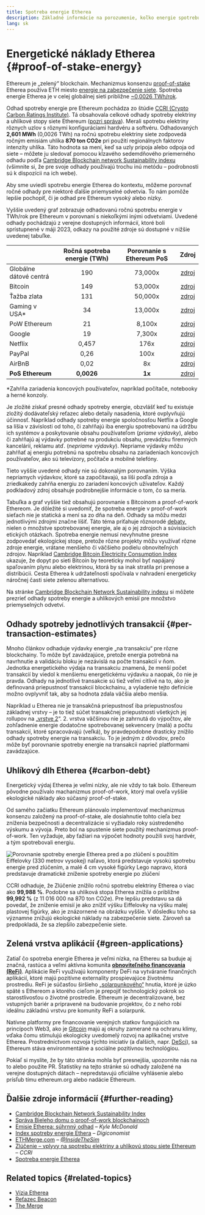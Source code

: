 ```yaml
---
title: Spotreba energie Etherea
description: Základné informácie na porozumenie, koľko energie spotrebúva Ethereum.
lang: sk
---
```


# Energetické náklady Etherea {#proof-of-stake-energy}

Ethereum je „zelený“ blockchain. Mechanizmus konsenzu [proof-of-stake](/developers/docs/consensus-mechanisms/pos) Etherea používa ETH miesto [energie na zabezpečenie siete](/developers/docs/consensus-mechanisms/pow). Spotreba energie Etherea je v celej globálnej sieti približne [~0,0026 TWh/rok](https://carbon-ratings.com/eth-report-2022).

Odhad spotreby energie pre Ethereum pochádza zo štúdie [CCRI (Crypto Carbon Ratings Institute)](https://carbon-ratings.com). Tá obsahovala celkové odhady spotreby elektriny a uhlíkové stopy siete Ethereum ([pozri správa](https://carbon-ratings.com/eth-report-2022)). Merali spotrebu elektriny rôznych uzlov s rôznymi konfiguráciami hardvéru a softvéru. Odhadovaných **2,601 MWh** (0,0026 TWh) na ročnú spotrebu elektriny siete zodpovedá ročným emisiám uhlíka **870 ton CO2e** pri použití regionálnych faktorov intenzity uhlíka. Táto hodnota sa mení, keď sa uzly pripoja alebo odpoja od siete – môžete ju sledovať pomocou kĺzavého sedemdňového priemerného odhadu podľa [Cambridge Blockchain network Sustainability indexu](https://ccaf.io/cbnsi/ethereum) (všimnite si, že pre svoje odhady používajú trochu inú metódu – podrobnosti sú k dispozícii na ich webe).

Aby sme uviedli spotrebu energie Etherea do kontextu, môžeme porovnať ročné odhady pre niektoré ďalšie priemyselné odvetvia. To nám pomôže lepšie pochopiť, či je odhad pre Ethereum vysoký alebo nízky.

<EnergyConsumptionChart />

Vyššie uvedený graf zobrazuje odhadovanú ročnú spotrebu energie v TWh/rok pre Ethereum v porovnaní s niekoľkými inými odvetviami. Uvedené odhady pochádzajú z verejne dostupných informácií, ktoré boli sprístupnené v máji 2023, odkazy na použité zdroje sú dostupné v nižšie uvedenej tabuľke.

|                        | Ročná spotreba energie (TWh) | Porovnanie s Ethereum PoS |                                                                                      Zdroj                                                                                       |
|:---------------------- |:----------------------------:|:-------------------------:|:--------------------------------------------------------------------------------------------------------------------------------------------------------------------------------:|
| Globálne dátové centrá |             190              |          73,000x          |                                    [zdroj](https://www.iea.org/commentaries/data-centres-and-energy-from-global-headlines-to-local-headaches)                                    |
| Bitcoin                |             149              |          53,000x          |                                                                 [zdroj](https://ccaf.io/cbnsi/cbeci/comparisons)                                                                 |
| Ťažba zlata            |             131              |          50,000x          |                                                                 [zdroj](https://ccaf.io/cbnsi/cbeci/comparisons)                                                                 |
| Gaming v USA\*       |              34              |          13,000x          |                 [zdroj](https://www.researchgate.net/publication/336909520_Toward_Greener_Gaming_Estimating_National_Energy_Use_and_Energy_Efficiency_Potential)                 |
| PoW Ethereum           |              21              |          8,100x           |                                                                    [zdroj](https://ccaf.io/cbnsi/ethereum/1)                                                                     |
| Google                 |              19              |          7,300x           |                                           [zdroj](https://www.gstatic.com/gumdrop/sustainability/google-2022-environmental-report.pdf)                                           |
| Netflix                |            0,457             |           176x            | [zdroj](https://assets.ctfassets.net/4cd45et68cgf/7B2bKCqkXDfHLadrjrNWD8/e44583e5b288bdf61e8bf3d7f8562884/2021_US_EN_Netflix_EnvironmentalSocialGovernanceReport-2021_Final.pdf) |
| PayPal                 |             0,26             |           100x            |                                  [zdroj](https://s202.q4cdn.com/805890769/files/doc_downloads/global-impact/CDP_Climate_Change_PayPal-(1).pdf)                                   |
| AirBnB                 |             0,02             |            8x             |                               [zdroj](https://s26.q4cdn.com/656283129/files/doc_downloads/governance_doc_updated/Airbnb-ESG-Factsheet-(Final).pdf)                               |
| **PoS Ethereum**       |          **0,0026**          |          **1x**           |                                                               [zdroj](https://carbon-ratings.com/eth-report-2022)                                                                |

\*Zahŕňa zariadenia koncových používateľov, napríklad počítače, notebooky a herné konzoly.

Je zložité získať presné odhady spotreby energie, obzvlášť keď tu existuje zložitý dodávateľský reťazec alebo detaily nasadenia, ktoré ovplyvňujú účinnosť. Napríklad odhady spotreby energie spoločnosťou Netflix a Google sa líšia v závislosti od toho, či zahŕňajú iba energiu spotrebovanú na údržbu ich systémov a poskytovanie obsahu používateľom (_priame výdavky_), alebo či zahŕňajú aj výdavky potrebné na produkciu obsahu, prevádzku firemných kancelárií, reklamu atď. (_nepriame výdavky_). Nepriame výdavky môžu zahŕňať aj energiu potrebnú na spotrebu obsahu na zariadeniach koncových používateľov, ako sú televízory, počítače a mobilné telefóny.

Tieto vyššie uvedené odhady nie sú dokonalým porovnaním. Výška nepriamych výdavkov, ktoré sa započítavajú, sa líši podľa zdroja a zriedkakedy zahŕňa energiu zo zariadení koncových užívateľov. Každý podkladový zdroj obsahuje podrobnejšie informácie o tom, čo sa meria.

Tabuľka a graf vyššie tiež obsahujú porovnanie s Bitcoinom a proof-of-work Ethereom. Je dôležité si uvedomiť, že spotreba energie v proof-of-work sieťach nie je statická a mení sa zo dňa na deň. Odhady sa môžu medzi jednotlivými zdrojmi značne líšiť. Táto téma priťahuje rôznorodé [debaty,](https://www.coindesk.com/business/2020/05/19/the-last-word-on-bitcoins-energy-consumption/) nielen o množstve spotrebovanej energie, ale aj o jej zdrojoch a súvisiacich etických otázkach. Spotreba energie nemusí nevyhnutne presne zodpovedať ekologickej stope, pretože rôzne projekty môžu využívať rôzne zdroje energie, vrátane menšieho či väčšieho podielu obnoviteľných zdrojov. Napríklad [Cambridge Bitcoin Electricity Consumption Index](https://ccaf.io/cbnsi/cbeci/comparisons) ukazuje, že dopyt po sieti Bitcoin by teoreticky mohol byť napájaný spaľovaním plynu alebo elektrinou, ktorá by sa inak stratila pri prenose a distribúcii. Cesta Etherea k udržateľnosti spočívala v nahradení energeticky náročnej časti siete zelenou alternatívou.

Na stránke [Cambridge Blockchain Network Sustainability indexu](https://ccaf.io/cbnsi/ethereum) si môžete prezrieť odhady spotreby energie a uhlíkových emisií pre množstvo priemyselných odvetví.

## Odhady spotreby jednotlivých transakcií {#per-transaction-estimates}

Mnoho článkov odhaduje výdavky energie „na transakciu“ pre rôzne blockchainy. To môže byť zavádzajúce, pretože energia potrebná na navrhnutie a validáciu bloku je nezávislá na počte transakcií v ňom. Jednotka energetického výdaja na transakciu znamená, že menší počet transakcií by viedol k menšiemu energetickému výdavku a naopak, čo nie je pravda. Odhady na jednotlivé transakcie sú tiež veľmi citlivé na to, ako je definovaná priepustnosť transakcií blockchainu, a vyladenie tejto definície možno ovplyvniť tak, aby sa hodnota zdala väčšia alebo menšia.

Napríklad u Etherea nie je transakčná priepustnosť iba priepustnosťou základnej vrstvy – je to tiež súčet transakčnej priepustnosti všetkých jej rollupov na „[vrstve 2](/layer-2/)“. 2. vrstva väčšinou nie je zahrnutá do výpočtov, ale zohľadnenie energie dodatočne spotrebovanej sekvencery (malá) a počtu transakcií, ktoré spracovávajú (veľká), by pravdepodobne drasticky znížilo odhady spotreby energie na transakciu. To je jedným z dôvodov, prečo môže byť porovnanie spotreby energie na transakcii naprieč platformami zavádzajúce.

## Uhlíkový dlh Etherea {#carbon-debt}

Energetický výdaj Etherea je veľmi nízky, ale nie vždy to tak bolo. Ethereum pôvodne používalo machanizmus proof-of-work, ktorý mal oveľa vyššie ekologické náklady ako súčasný proof-of-stake.

Od samého začiatku Ethereum plánovalo implementovať mechanizmus konsenzu založený na proof-of-stake, ale dosiahnutie tohto cieľa bez zníženia bezpečnosti a decentralizácie si vyžiadalo roky sústredeného výskumu a vývoja. Preto bol na spustenie siete použitý mechanizmus proof-of-work. Ten vyžaduje, aby ťažiari na výpočet hodnoty použili svoj hardvér, a tým spotrebovali energiu.

![Porovnanie spotreby energie Etherea pred a po zlúčení s použitím Eiffelovky (330 metrov vysokej) naľavo, ktorá predstavuje vysokú spotrebu energie pred zlúčením, a malé 4 cm vysoké figúrky Lego napravo, ktorá predstavuje dramatické zníženie spotreby energie po zlúčení](energy_consumption_pre_post_merge.png)

CCRI odhaduje, že Zlúčenie znížilo ročnú spotrebu elektriny Etherea o viac ako **99,988 %**. Podobne sa uhlíková stopa Etherea znížila o približne **99,992 %** (z 11 016 000 na 870 ton CO2e). Pre lepšiu predstavu sa dá povedať, že zníženie emisií je ako znížiť výšku Eiffelovky na výšku malej plastovej figúrky, ako je znázornené na obrázku vyššie. V dôsledku toho sa významne znižujú ekologické náklady na zabezpečenie siete. Zároveň sa predpokladá, že sa zlepšilo zabezpečenie siete.

## Zelená vrstva aplikácií {#green-applications}

Zatiaľ čo spotreba energie Etherea je veľmi nízka, na Ethereu sa buduje aj značná, rastúca a veľmi aktívna komunita [**obnoviteľného financovania (ReFi)**](/refi/). Aplikácie ReFi využívajú komponenty DeFi na vytváranie finančných aplikácií, ktoré majú pozitívne externality prospievajúce životnému prostrediu. ReFi je súčasťou širšieho [„solarpunkového“](https://en.wikipedia.org/wiki/Solarpunk) hnutia, ktoré je úzko späté s Ethereom a ktorého cieľom je prepojiť technologický pokrok so starostlivosťou o životné prostredie. Ethereum je decentralizované, bez vstupných bariér a pripravené na budovanie projektov, čo z neho robí ideálnu základnú vrstvu pre komunity ReFi a solarpunk.

Natívne platformy pre financovanie verejných statkov fungujúcich na princípoch Web3, ako je [Gitcoin](https://gitcoin.co) majú aj okruhy zamerané na ochranu klímy, vďaka čomu stimulujú ekologicky uvedomelý rozvoj na aplikačnej vrstve Etherea. Prostredníctvom rozvoja týchto iniciatív (a ďalších, napr. [DeSci](/desci/)), sa Ethereum stáva environmentálne a sociálne pozitívnou technológiou.

<Alert variant="update">
<AlertEmoji text=":evergreen_tree:" />
<AlertContent>
<AlertDescription>
  Pokiaľ si myslíte, že by táto stránka mohla byť presnejšia, upozornite nás na to alebo použite PR. Štatistiky na tejto stránke sú odhady založené na verejne dostupných dátach – nepredstavujú oficiálne vyhlásenie alebo prísľub tímu ethereum.org alebo nadácie Ethereum.
</AlertDescription>
</AlertContent>
</Alert>

## Ďalšie zdroje informácií {#further-reading}

- [Cambridge Blockchain Network Sustainability Index](https://ccaf.io/cbnsi/ethereum)
- [Správa Bieleho domu o proof-of-work blockchainoch](https://www.whitehouse.gov/wp-content/uploads/2022/09/09-2022-Crypto-Assets-and-Climate-Report.pdf)
- [Emisie Etherea: súhrnný odhad](https://kylemcdonald.github.io/ethereum-emissions/) – _Kyle McDonald_
- [Index spotreby energie Ethera](https://digiconomist.net/ethereum-energy-consumption/) – _Digiconomist_
- [ETHMerge.com](https://ethmerge.com/) – _[@InsideTheSim](https://twitter.com/InsideTheSim)_
- [Zlúčenie – vplyvy na spotrebu elektriny a uhlíkovú stopu siete Ethereum](https://carbon-ratings.com/eth-report-2022) – _CCRI_
- [Spotreba energie Etherea](https://mirror.xyz/jmcook.eth/ODpCLtO4Kq7SCVFbU4He8o8kXs418ZZDTj0lpYlZkR8)

## Related topics {#related-topics}

- [Vízia Etherea](/roadmap/vision/)
- [Reťazec Beacon](/roadmap/beacon-chain)
- [The Merge](/roadmap/merge/)
